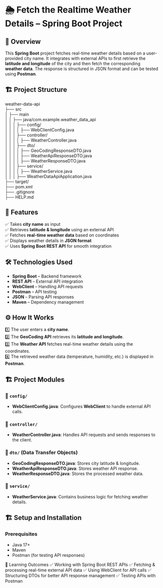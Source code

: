 # 🌦️ Fetch the Realtime Weather Details – Spring Boot Project  

## 📌 Overview  
This **Spring Boot** project fetches real-time weather details based on a user-provided city name. It integrates with external APIs to first retrieve the **latitude and longitude** of the city and then fetch the corresponding **weather data**. The response is structured in JSON format and can be tested using **Postman**.  

## 🏗️ Project Structure  
weather-data-api  
├── src  
│   ├── main  
│   │   ├── java/com.example.weather_data_api  
│   │   │   ├── config/  
│   │   │   │   ├── WebClientConfig.java  
│   │   │   ├── controller/  
│   │   │   │   ├── WeatherController.java  
│   │   │   ├── dto/  
│   │   │   │   ├── GeoCodingResponseDTO.java  
│   │   │   │   ├── WeatherApiResponseDTO.java  
│   │   │   │   ├── WeatherResponseDTO.java  
│   │   │   ├── service/  
│   │   │   │   ├── WeatherService.java  
│   │   │   ├── WeatherDataApiApplication.java  
├── target/  
├── pom.xml  
├── .gitignore  
├── HELP.md  



## 🔹 Features  
✅ Takes **city name** as input  
✅ Retrieves **latitude & longitude** using an external API  
✅ Fetches **real-time weather data** based on coordinates  
✅ Displays weather details in **JSON format**  
✅ Uses **Spring Boot REST API** for smooth integration  

## 🛠️ Technologies Used  
- **Spring Boot** – Backend framework  
- **REST API** – External API integration  
- **WebClient** – Handling API requests  
- **Postman** – API testing  
- **JSON** – Parsing API responses  
- **Maven** – Dependency management  

## ⚙️ How It Works  
1️⃣ The user enters a **city name**.  
2️⃣ The **GeoCoding API** retrieves its **latitude and longitude**.  
3️⃣ The **Weather API** fetches real-time weather details using the coordinates.  
4️⃣ The retrieved weather data (temperature, humidity, etc.) is displayed in **Postman**.  

## 🏗️ Project Modules  
### 📌 `config/`  
- **WebClientConfig.java**: Configures **WebClient** to handle external API calls.  

### 📌 `controller/`  
- **WeatherController.java**: Handles API requests and sends responses to the client.  

### 📌 `dto/` (Data Transfer Objects)  
- **GeoCodingResponseDTO.java**: Stores city latitude & longitude.  
- **WeatherApiResponseDTO.java**: Stores weather API response.  
- **WeatherResponseDTO.java**: Stores the processed weather data.  

### 📌 `service/`  
- **WeatherService.java**: Contains business logic for fetching weather details.  

## 🏗️ Setup and Installation  
### Prerequisites  
- Java 17+  
- Maven  
- Postman (for testing API responses)  

📌 Learning Outcomes
✅ Working with Spring Boot REST APIs
✅ Fetching & processing real-time external API data
✅ Using WebClient for API calls
✅ Structuring DTOs for better API response management
✅ Testing APIs with Postman

